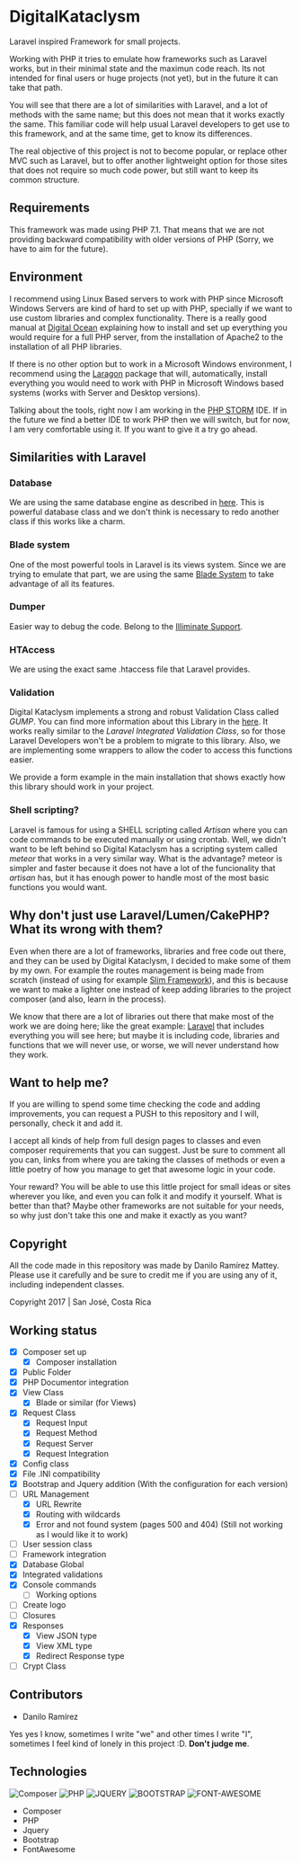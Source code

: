 # DigitalKataclysm

Laravel inspired Framework for small projects. 

Working with PHP it tries to emulate how frameworks such as Laravel works, but in their minimal 
state and the maximun code reach. Its not intended for final users or huge projects (not yet), 
but in the future it can take that path.

You will see that there are a lot of similarities with Laravel, and a lot of methods with the
same name; but this does not mean that it works exactly the same. This familiar code will help
usual Laravel developers to get use to this framework, and at the same time, get to know its differences.

The real objective of this project is not to become popular, or replace other MVC such as Laravel, but to
offer another lightweight option for those sites that does not require so much code power, but still
want to keep its common structure.

## Requirements

This framework was made using PHP 7.1. That means that we are not providing backward compatibility 
with older versions of PHP (Sorry, we have to aim for the future).

## Environment

I recommend using Linux Based servers to work with PHP since Microsoft Windows Servers are kind 
of hard to set up with PHP, specially if we want to use custom libraries and complex functionality.
 There is a really good manual at [Digital Ocean](https://www.digitalocean.com/community/tutorials/how-to-install-linux-apache-mysql-php-lamp-stack-on-ubuntu-16-04)
 explaining how to install and set up everything you would require for a 
 full PHP server, from the installation of Apache2 to the installation of all PHP libraries.
 
 If there is no other option but to work in a Microsoft Windows environment, I recommend using 
 the [Laragon](https://laragon.org/) package that will, automatically, install everything you would need
 to work with PHP in Microsoft Windows based systems (works with Server and Desktop versions).

Talking about the tools, right now I am working in the [PHP STORM](https://www.jetbrains.com/phpstorm/)  IDE. 
If in the future we find a better IDE to work PHP then we will switch,
but for now, I am very comfortable using it. If you want to give it a try go ahead. 

## Similarities with Laravel

### Database

We are using the same database engine as described in [here](https://github.com/illuminate/database). This is 
powerful database class and we don't think is necessary to redo another class if this works like a charm.

### Blade system

One of the most powerful tools in Laravel is its views system. Since we are trying to
emulate that part, we are using the same [Blade System](https://packagist.org/packages/philo/laravel-blade)
to take advantage of all its features.

### Dumper

Easier way to debug the code. Belong to the [Illiminate Support](https://packagist.org/packages/laracasts/utilities).

### HTAccess

We are using the exact same .htaccess file that Laravel provides.

### Validation

Digital Kataclysm implements a strong and robust Validation Class called *GUMP*. You can find more information about this Library in the [here](https://github.com/Wixel/GUMP). It works really similar to the *Laravel Integrated Validation Class*, so for those Laravel Developers won't be a problem to migrate to this library. Also, we are implementing some wrappers to allow the coder to access this functions easier.

We provide a form example in the main installation that shows exactly how this library should work in your project.

### Shell scripting?

Laravel is famous for using a SHELL scripting called *Artisan* where you can code commands to be executed manually 
or using crontab. Well, we didn't want to be left behind so Digital Kataclysm has a scripting system called *meteor*
that works in a very similar way. What is the advantage? meteor is simpler and faster because it does not have a lot
of the funcionality that *artisan* has, but it has enough power to handle most of the most basic functions you 
would want.


## Why don't just use Laravel/Lumen/CakePHP? What its wrong with them?

Even when there are a lot of frameworks, libraries and free code out there, and they can be used by Digital Kataclysm, I decided to make
some of them by my own. For example the routes management is being made from scratch (instead of using for example
[Slim Framework](https://www.slimframework.com/)), and this is because we want to make a lighter one instead of
keep adding libraries to the project composer (and also, learn in the process).

We know that there are a lot of libraries out there that make most of the work we are doing here; like the great 
example: [Laravel](https://laravel.com/) that includes everything you will see here; but maybe it is including 
code, libraries and functions that we will never use, or worse, we will never understand how they work.

## Want to help me?

If you are willing to spend some time checking the code and adding improvements, 
you can request a PUSH to this repository and I will, personally, check it and add it.

I accept all kinds of help from full design pages to classes and even composer requirements that you
can suggest. Just be sure to comment all you can, links from where you are taking the classes of methods
or even a little poetry of how you manage to get that awesome logic in your code.

Your reward? You will be able to use this little project for small ideas or sites wherever you like, 
and even you can folk it and modify it yourself. What is better than that? Maybe other frameworks are
not suitable for your needs, so why just don't take this one and make it exactly as you want?

## Copyright

All the code made in this repository was made by Danilo Ramírez Mattey. Please use it carefully 
and be sure to credit me if you are using any of it, including independent classes.

Copyright 2017 | San José, Costa Rica

## Working status

- [x] Composer set up
    - [X] Composer installation
- [X] Public Folder
- [X] PHP Documentor integration
- [X] View Class
    - [X] Blade or similar (for Views)
- [X] Request Class
    - [X] Request Input
    - [X] Request Method
    - [X] Request Server
    - [X] Request Integration
- [X] Config class
- [X] File .INI compatibility
- [X] Bootstrap and Jquery addition (With the configuration for each version)
- [ ] URL Management
    - [X] URL Rewrite
    - [X] Routing with wildcards
    - [X] Error and not found system (pages 500 and 404) (Still not working as I would like it to work)
- [ ] User session class
- [ ] Framework integration
- [X] Database Global
- [X] Integrated validations
- [X] Console commands
    - [ ] Working options
- [ ] Create logo
- [ ] Closures
- [X] Responses
    - [X] View JSON type
    - [X] View XML type
    - [X] Redirect Response type
- [ ] Crypt Class

## Contributors

- Danilo Ramírez

Yes yes I know, sometimes I write "we" and other times I write "I", sometimes I feel kind of lonely in this project :D. 
**Don't judge me**.

## Technologies

![Composer](https://www.dev-metal.com/wp-content/uploads/2013/12/composer-logo-1-100x100.jpg)
![PHP](https://www.dev-metal.com/wp-content/uploads/2014/02/php-logo-1-100x100.jpg)
![JQUERY](https://www.audero.it/blog/wp-content/uploads/2013/09/jQuery-logo.png)
![BOOTSTRAP](http://www.nebula-marketing.co.uk/assets/images/bootstrap-logo.jpg)
![FONT-AWESOME](https://www.blognone.com/sites/default/files/styles/thumbnail/public/news-thumbnails/logo_51.png)

- Composer
- PHP
- Jquery
- Bootstrap
- FontAwesome
